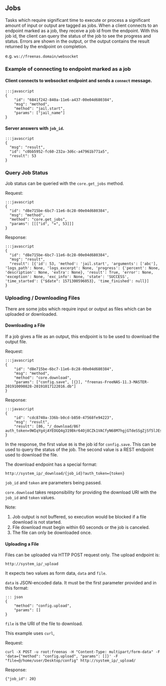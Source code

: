 ## Jobs

Tasks which require significant time to execute or process a significant amount 
of input or output are tagged as jobs.
When a client connects to an endpoint marked as a job, they receive a job id
from the endpoint. With this job id, the client can query the status of the job
to see the progress and status. Errors are shown
in the output, or the output contains the result returned by the endpoint on completion.

e.g. `ws://freenas.domain/websocket`

### Example of connecting to endpoint marked as a job

#### Client connects to websocket endpoint and sends a `connect` message.

    :::javascript
    {
        "id": "6841f242-840a-11e6-a437-00e04d680384",
        "msg": "method",
        "method": "jail.start",
        "params": ["jail_name"]
    }

#### Server answers with `job_id`.

    :::javascript
    {
      "msg": "result",
      "id": "c0bb5952-fc60-232a-3d6c-a47961b771a5",
      "result": 53
    }

### Query Job Status

Job status can be queried with the `core.get_jobs` method.

Request:

    :::javascript
    {
      "id": "d8e715be-6bc7-11e6-8c28-00e04d680384",
      "msg": "method",
      "method": "core.get_jobs",
      "params": [[["id", "=", 53]]]
    }

Response:

    :::javascript
    {
      "id": "d8e715be-6bc7-11e6-8c28-00e04d680384",
      "msg": "result",
      "result": [{'id': 53, 'method': 'jail.start', 'arguments': ['abc'], 'logs_path': None, 'logs_excerpt': None, 'progress': {'percent': None, 'description': None, 'extra': None}, 'result': True, 'error': None, 'exception': None, 'exc_info': None, 'state': 'SUCCESS', 'time_started': {"$date": 1571300596053}, 'time_finished': null}]
    }

### Uploading / Downloading Files

There are some jobs which require input or output as files which can
be uploaded or downloaded.

#### Downloading a File

If a job gives a file as an output, this endpoint is to be used to download
the output file.

Request:

    :::javascript
    {
        "id": "d8e715be-6bc7-11e6-8c28-00e04d680384",
        "msg": "method",
        "method": "core.download",
        "params": ["config.save", [{}], "freenas-FreeNAS-11.3-MASTER-201910090828-20191017122016.db"]
    }

Response:

    :::javascript
    {
        "id": "cdc8740a-336b-b0cd-b850-47568fe94223",
        "msg": "result",
        "result": [86, "/_download/86?auth_token=9WIqYg4jAYEOGQ4g319Bkr64Oj8CZk1VACfyN68M7hgjGTdeSSgZjSf5lJEshS8M"]
    }
 
In the response, the first value `86` is the job id for `config.save`. This can be used to query
the status of the job. The second value is a REST endpoint used to download the file.
 
The download endpoint has a special format:

`http://system_ip/_download/{job_id}?auth_token={token}`

`job_id` and `token` are parameters being passed.

`core.download` takes responsibility for providing the download URI with the `job_id` and `token` values.

Note:
1) Job output is not buffered, so execution would be blocked if a file download is not started.
2) File download must begin within 60 seconds or the job is canceled.
3) The file can only be downloaded once.

#### Uploading a File

Files can be uploaded via HTTP POST request only. The upload endpoint is:

`http://system_ip/_upload`

It expects two values as form data, `data` and `file`.

`data` is JSON-encoded data. It must be the first parameter provided and in this format:

    ::: json
    {
        "method": "config.upload",
        "params": []
    }

`file` is the URI of the file to download.

This example uses `curl`,

Request:

    curl -X POST -u root:freenas -H "Content-Type: multipart/form-data" -F 'data={"method": "config.upload", "params": []}' -F "file=@/home/user/Desktop/config" http://system_ip/_upload/
 
 Response:
 
    {"job_id": 20}
